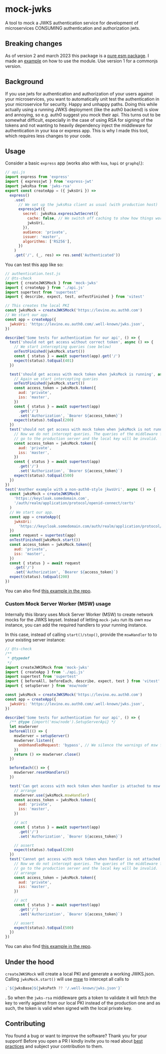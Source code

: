 # mock-jwks

A tool to mock a JWKS authentication service for development of microservices
CONSUMING authentication and authorization jwts.

## Breaking changes

As of version 2 and march 2023 this package is a
[pure esm package](https://gist.github.com/sindresorhus/a39789f98801d908bbc7ff3ecc99d99c).
I made an
[example](https://github.com/levino/use-mock-jwks/tree/4fd1622af213006dc7be32902273621bbe7aff3e)
on how to use the module. Use version 1 for a commonjs version.

## Background

If you use jwts for authentication and authorization of your users against your
microservices, you want to automatically unit test the authentication in your
microservice for security. Happy and unhappy paths. Doing this while actually
using a running JWKS deployment (like the auth0 backend) is slow and annoying,
so e.g. auth0 suggest you mock their api. This turns out to be somewhat
difficult, especially in the case of using RSA for signing of the tokens and not
wanting to heavily dependency inject the middleware for authentication in your
koa or express app. This is why I made this tool, which requires less changes to
your code.

## Usage

Consider a basic `express` app (works also with `koa`, `hapi` or `graphql`):

```js
// api.js
import express from 'express'
import { expressjwt } from 'express-jwt'
import jwksRsa from 'jwks-rsa'
export const createApp = ({ jwksUri }) =>
  express()
    .use(
      // We set up the jwksRsa client as usual (with production host)
      expressjwt({
        secret: jwksRsa.expressJwtSecret({
          cache: false, // We switch off caching to show how things work in ours tests.
          jwksUri,
        }),
        audience: 'private',
        issuer: 'master',
        algorithms: ['RS256'],
      })
    )
    .get('/', (_, res) => res.send('Authenticated'))
```

You can test this app like so:

```js
// authentication.test.js
// @ts-check
import { createJWKSMock } from 'mock-jwks'
import { createApp } from './api.js'
import supertest from 'supertest'
import { describe, expect, test, onTestFinished } from 'vitest'

// This creates the local PKI
const jwksMock = createJWKSMock('https://levino.eu.auth0.com')
// We start our app.
const app = createApp({
  jwksUri: 'https://levino.eu.auth0.com/.well-known/jwks.json',
})

describe('Some tests for authentication for our api', () => {
  test('should not get access without correct token', async () => {
    // We start intercepting queries (see below)
    onTestFinished(jwksMock.start())
    const { status } = await supertest(app).get('/')
    expect(status).toEqual(401)
  })

  test('should get access with mock token when jwksMock is running', async () => {
    // Again we start intercepting queries
    onTestFinished(jwksMock.start())
    const access_token = jwksMock.token({
      aud: 'private',
      iss: 'master',
    })
    const { status } = await supertest(app)
      .get('/')
      .set('Authorization', `Bearer ${access_token}`)
    expect(status).toEqual(200)
  })
  test('should not get access with mock token when jwksMock is not running', async () => {
    // Now we do not intercept queries. The queries of the middleware for the JKWS will
    // go to the production server and the local key will be invalid.
    const access_token = jwksMock.token({
      aud: 'private',
      iss: 'master',
    })
    const { status } = await supertest(app)
      .get('/')
      .set('Authorization', `Bearer ${access_token}`)
    expect(status).toEqual(500)
  })
})
test('Another example with a non-auth0-style jkwsUri', async () => {
  const jwksMock = createJWKSMock(
    'https://keycloak.somedomain.com',
    '/auth/realm/application/protocol/openid-connect/certs'
  )
  // We start our app.
  const app = createApp({
    jwksUri:
      'https://keycloak.somedomain.com/auth/realm/application/protocol/openid-connect/certs',
  })
  const request = supertest(app)
  onTestFinished(jwksMock.start())
  const access_token = jwksMock.token({
    aud: 'private',
    iss: 'master',
  })
  const { status } = await request
    .get('/')
    .set('Authorization', `Bearer ${access_token}`)
  expect(status).toEqual(200)
})
```

You can also find [this example in the repo](examples/authentication.test.js).

### Custom Mock Server Worker (MSW) usage

Internally this library uses Mock Server Worker (MSW) to create network mocks
for the JWKS keyset. Instead of letting `mock-jwks` run its own `msw` instance,
you can add the required handlers to your running instance.

In this case, instead of calling `start()/stop()`, provide the `mswHandler` to
to your existing server instance:

```js
// @ts-check
/**
 * @typedef
 */
import createJWKSMock from 'mock-jwks'
import { createApp } from './api.js'
import supertest from 'supertest'
import { beforeAll, beforeEach, describe, expect, test } from 'vitest'
import { setupServer } from 'msw/node'

const jwksMock = createJWKSMock('https://levino.eu.auth0.com')
const app = createApp({
  jwksUri: 'https://levino.eu.auth0.com/.well-known/jwks.json',
})

describe('Some tests for authentication for our api', () => {
  /** @type {import('msw/node').SetupServerApi} */
  let mswServer
  beforeAll(() => {
    mswServer = setupServer()
    mswServer.listen({
      onUnhandledRequest: 'bypass', // We silence the warnings of msw for unhandled requests. Not necessary for things to work.
    })
    return () => mswServer.close()
  })

  beforeEach(() => {
    mswServer.resetHandlers()
  })

  test('Can get access with mock token when handler is attached to msw', async () => {
    // arrange
    mswServer.use(jwksMock.mswHandler)
    const access_token = jwksMock.token({
      aud: 'private',
      iss: 'master',
    })

    // act
    const { status } = await supertest(app)
      .get('/')
      .set('Authorization', `Bearer ${access_token}`)

    // assert
    expect(status).toEqual(200)
  })
  test('Cannot get access with mock token when handler is not attached to msw', async () => {
    // Now we do not intercept queries. The queries of the middleware for the JKWS will
    // go to the production server and the local key will be invalid.
    // arrange
    const access_token = jwksMock.token({
      aud: 'private',
      iss: 'master',
    })

    // act
    const { status } = await supertest(app)
      .get('/')
      .set('Authorization', `Bearer ${access_token}`)

    // assert
    expect(status).toEqual(500)
  })
})
```

You can also find [this example in the repo](examples/customMSWServer.test.js).

## Under the hood

`createJWKSMock` will create a local PKI and generate a working JWKS.json.
Calling `jwksMock.start()` will use [msw](https://mswjs.io/) to intercept all
calls to

```typescript
;`${jwksBase}${jwksPath ?? '/.well-known/jwks.json'}`
```

. So when the `jwks-rsa` middleware gets a token to validate it will fetch the
key to verify against from our local PKI instead of the production one and as
such, the token is valid when signed with the local private key.

## Contributing

You found a bug or want to improve the software? Thank you for your support!
Before you open a PR I kindly invite you to read about
[best practices](https://eli.thegreenplace.net/2019/how-to-send-good-pull-requests-on-github/)
and subject your contribution to them.
